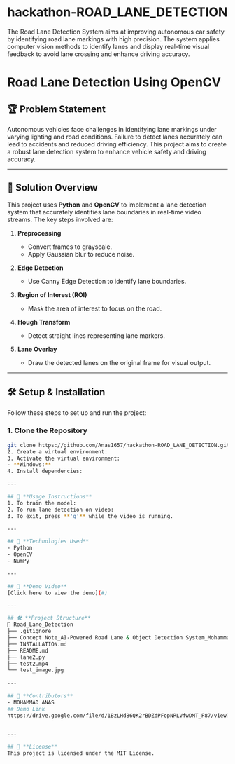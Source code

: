 # hackathon-ROAD_LANE_DETECTION
The Road Lane Detection System aims at improving autonomous car safety by identifying road lane markings with high precision. The system applies computer vision methods to identify lanes and display real-time visual feedback to avoid lane crossing and enhance driving accuracy.
# Road Lane Detection Using OpenCV  

## 🏆 Problem Statement  
Autonomous vehicles face challenges in identifying lane markings under varying lighting and road conditions. Failure to detect lanes accurately can lead to accidents and reduced driving efficiency. This project aims to create a robust lane detection system to enhance vehicle safety and driving accuracy.  

---

## 🚀 Solution Overview  
This project uses **Python** and **OpenCV** to implement a lane detection system that accurately identifies lane boundaries in real-time video streams. The key steps involved are:  

1. **Preprocessing**  
   - Convert frames to grayscale.  
   - Apply Gaussian blur to reduce noise.  

2. **Edge Detection**  
   - Use Canny Edge Detection to identify lane boundaries.  

3. **Region of Interest (ROI)**  
   - Mask the area of interest to focus on the road.  

4. **Hough Transform**  
   - Detect straight lines representing lane markers.  

5. **Lane Overlay**  
   - Draw the detected lanes on the original frame for visual output.  

---

## 🛠️ Setup & Installation  
Follow these steps to set up and run the project:  

### 1. **Clone the Repository**  
```bash
git clone https://github.com/Anas1657/hackathon-ROAD_LANE_DETECTION.git
2. Create a virtual environment:  
3. Activate the virtual environment:  
- **Windows:**  
4. Install dependencies:  

---

## 🚀 **Usage Instructions**  
1. To train the model:  
2. To run lane detection on video:  
3. To exit, press **'q'** while the video is running.  

---

## 🌟 **Technologies Used**  
- Python  
- OpenCV  
- NumPy  

---

## 🎥 **Demo Video**  
[Click here to view the demo](#)  

---

## 🛠️ **Project Structure**  
📂 Road_Lane_Detection
├── .gitignore
├── Concept Note_AI-Powered Road Lane & Object Detection System_Mohammad_Anas.pdf
├── INSTALLATION.md
├── README.md
├── lane2.py
├── test2.mp4
└── test_image.jpg
 
---

## 🙌 **Contributors**  
- MOHAMMAD ANAS
## Demo Link
https://drive.google.com/file/d/1BzLHd86QK2rBDZdPFopNRLVfwDMT_F87/view?usp=drivesdk)


---

## 📄 **License**  
This project is licensed under the MIT License.  






